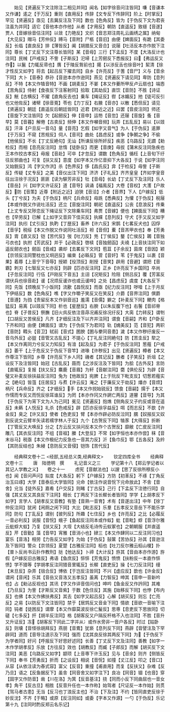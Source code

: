 <!-- { "loadSidebar": true } -->
　　始见【贤遍反下文注除注二相见并同】闻名【如字徐音问注皆同】嗛【音谦本又作谦】逺之【于万反】重则【直用反】传辞【文专反下传辞同】阶上【时掌反】罕见【贤遍反】亟见【去冀反注及下同】数也【色角反】皆为【于伪反下文为君丧注虽为并同】适它【音他本亦作他】从者【才用反】朝防【直遥反】致襚【音遂】贾人【音嫁徐音估注同】以敛【力艳反】文织【音志郑注周礼云画绣之属】纳甸【大见反】赗马【芳仲反】赙马【音附】尸柩【音旧】由便【婢面反】有跪【其委反】长临【直良反】排【薄皆反】阖【胡腊反又音合】说屦【吐活反本亦作脱下注同】尊长【丁丈反下文注尊长皆同】某【音母】三行【下孟反】不度【大洛反计也注同】民械【戸戒反】不訾【子斯反】汜埽【上芳劒反下悉报反】曰【弗运反又作】以鬣【力辄反帚也】膺【于陵反胷前也】擖【以涉反舌也徐音叶】絜清【徐才性反又如字】将去【起吕反下擢去同】自乡【许亮反】于蓍【音尸】义与【音余下同】大卜【音泰】恭孙【音逊本亦作逊同】燕见【贤遍反下请见同】卑防【息列反】不特【本又作犆音特】不画【胡麦反】不翣【本又作菨所甲反卢云扇也】端悫【苦角反】侍射【食夜反下注客射同】拾取【其劫反】直饮【音防】不胜【诗证反】觥【古横反】不擢【直角反去也】乗车【绳证反】辔【冰媚反】扡【徒可反引也又他佐反】诸幦【徐音覔】苓也【力丁反】右腋【音亦】以散【悉但反】请见【贤遍反】朝廷【直遥反后朝廷皆同】近君【附近之近】曰罢【音皮注同】师还【音旋下文注皆同】欠【起劒反】伸【音申】运笏【音忽】还屦【音旋】蚤【音早】莫【音暮】解倦【古卖反】频伸【本又作嚬音频】玩弄【五乱反】易以【以豉反】汗泽【户旦反一音乌】量【音亮】乞假【如字又音气】为人【于伪反】逺罪【于万反】不窥【苦规反】伺人【音司】曲处【昌虑反】或争【争鬭之争】不偷【他侯反】不长【丁丈反絶句】无讪【所谏反徐所奸反】疾恶【乌路反】无讇【勑检反】而相【息亮反注同】怠惰【徒卧反】而更【音庚】毋拔【蒲末反注同急疾也王本作挍古孝反】毋报【音赴】可卒【才忽反】谓数【色角反】循枉【上音旬下纡往反邪曲也】可复【扶又反】意度【如字本又作亿音抑下大各反】于说【如字注同又始鋭反】鸿【字又作洪】杀【色界反】侈【昌氏反】弇【于检反】毋訾【子斯反】传疑【丈专反】之美【音仪出注下同】济济【子礼反】齐齐皇皇【齐如字皇音往出注徐于况反】匪匪【读为騑芳非反】牡【音母】长幼【丁丈反下及注同】乐人【音岳】兴【如字又许证反】道【音导】讽诵【福鳯反】大卷【音权】大濩【户故反】防【音策】近尊【附近之近】迫狭【音洽】介者【音界】下人【户嫁反】低头【丁兮反】为夫【于伪反】柄尺【兵命反】毋跣【悉典反】为懽【于伪反】税屦【本或作脱又作说吐活反】还立【音旋注同】朝祀【直遥反】公丧【息浪反】传乗【上丈专反又陟恋反下绳证反下文除乗车同】弗贾【音嫁】便也【婢面反下同】糟也【早劳反】已解【上如字又音异下佳买反】执緤【息列反】守犬【手又反又如字注同】执纼【丈引反】执靮【丁歴反】畜养【许六反】宋鹊【七畧反犬也】囚俘【音孚】税绥【本又作脱又作说同吐活反】袒【音但】櫜【音羔甲衣也】奉【芳勇反】胄【直又反】铠【苦代反】弢【吐刀反】兠【丁侯反】鍪【亡侯反】韣【音独弓衣也】执拊【芳武反】并于【必政反】啓椟【音独劒函】夫襓【上音扶注同下如遥反劒衣也】劒函【音咸】袭却【去畧反下文同】苞苴【子余反】茵席【音因】颖【京领反注同警枕也又坰迥反】编束【必緜反】菅【音奸】苇【于鬼反】以裹【音果】着蓐【上音宁下音辱】授颖【役顶反】削授【音笑】辟用【音避】谓把【音霸】刺刃【七智反又七亦反】则辟【匹亦反注同】正乡【许亮反下乡国同】卒尚【子忽反注同】行伍【戸刚反下音五】主诩【况矩反】险阻【侧吕反】覆【芳富反谓伏兵也徐音赴】谖【况烦反谖诈也或云谖哗】之处【昌虑反】虞度【大各反下同】先饭【烦晚反下小饭同】流歠【昌恱反】而亟【纪力反注同】哕噎【上于月反下伊结反】数【色角反】噍【字又作嚼子笑反又在笑反】介爵【音界注同】僎爵【音遵】为驺【责留反本又作驯音巡】羞濡【音儒】擗之【补麦反下同】鲠肉【格猛反】易离【以豉反下同】析也【星歴反】右腴【以朱反腹下也】右鬐【音祁脊也】脊【子昔反】祭膴【旧火呉反依注音冔况甫反徐况纡反】大脔【力转反】谓刳【口胡反又苦侯反】凡齐【才细反注及下以齐并注同】谓食【音嗣】齐和【户卧反下齐和同】由便【婢面反】谓为【于伪反下为君同】轨【媿美反】范【音犯】两轵【音防】轊头【音卫】轼前【音式】圂腴【圂与豢同音患】濊【本又作秽纡废反一音乌外反】必盥【音管又古乱反】不提心【丁礼反注同絶句】防【苦圭反】犂之【本又作离同力兮反又力知反】有湆【起及反】为君子【于伪反注同】葱薤【户戒反】萎干【上于危反又于伪反下音竿】进喙【许秽反】出见【贤遍反】樽者【本又作尊注下皆同】乡尊【许亮反下乡人同】禨者【其记反】醮者【子笑反】折俎【之设反下及注皆同】始冠【古乱反】聂而【之涉反注及下皆同】为脍【古外反】言防【直辄反】复报【扶又反】麋鹿【音眉】为轩【音献注同】麕【俱伦反】为辟【音璧又补麦反徐扶益反注同】兔为【他故反】宛脾【上于阮反下毗支反】切葱若薤实之【絶句】皆菹【庄居反】与焄【许云反】淹之【于廉反又于劫反】燔亦【音烦】柄尺【兵命反】齐之【才细反】手【本又作捝始锐反】馈食【音嗣】擩于【本又作懦而专反又而恱反徐耳谁反】为罔【本亦作冈又作誷亡两反】道瞽【音导】为其【于伪反下为宵下文为人为己同】冕见【贤遍反】抱燋【侧角反又子约反或音在遥反】未爇【人恱反】礼杀【色戒反】辟【匹亦反徐孚益反】咡【而志反】不歆【许金反】臭之【许又反】使者【色吏反】臂【本亦作辟必防反泣同】臑【奴报反又奴到反说文云臂羊矢读若襦字林人于反】九个【古贺反下同】犆豕【大得反】折断【丁管反又大唤反】分之【方云反又扶问反本又作个古贺反】靡敝【亡皮反注同】雕几【其衣反注同】不组【音祖】縢【大登反】不常【如字恒也本亦作尝】秣【音末谷马】税亟【本又作极纪力反急也一音其力反】沂【鱼巾反】鄂【五各反】及紟【其防反结也】朱綅【息防反又音侵】铠饰【苦代反】

　　经典释文卷十二
<经部,五经总义类,经典释文>
　　钦定四库全书
　　经典释文卷十三
　　唐　陆徳明　撰
　　礼记音义之三
　　学记第十八【郑云学记者以其记人学教之义】　　卷之十一
　　虑宪【音献法也】以謏【思了反徐所穆反小也】闻【音问声问】拟度【大各反】躬下【户嫁反】方防【初革反】不琢【丁角反治玉曰琢】大学【音泰后大学皆同】兊命【依注作说音恱下兊命放此】不舎【音舍】兊当【徒外反】嘉肴【户交反】则睹【丁古反】己行【下孟反下注徳行同】自强【其丈反又其良反下注同】相长【丁两反下注长穉长者皆同】学学【上胡孝反下如字】言学人【胡孝反又音教】有塾【音熟一音育】术有【音遂出注】中年【徐丁仲反注同】犹闲【闲厕之闲下同】大比【毗志反】乐羣【五孝反又音岳下不能乐学同】防句【丁乱反】谓别【彼列反】所趣【七住反】乡也【许亮反】之比【必履反一音必利反】说服【音恱】蛾子【鱼起反注同本或作蚁】蚍【音毗】蜉【音浮尔雅云蚍蜉大蚁】乃复【扶又反】大垤【大结反毛诗传云蚁冢也】之朝朝服【并直遥反】芹【音勤】藻【音早】宵雅【音消小也】肄三【本又作肆同以二反注同习也】宴乐【音洛】相劳【力告反又如字】为始【于伪反】鼔箧【苦协反】孙其【音逊注及下皆同】警众【京领反】夏楚【古雅反注同】槄也【吐刀反尔雅云槄山榎】扑【普卜反尚书云扑作教刑】挞【他达反】卜禘【大计反】斿其【音由本亦作游】斿假【户嫁反旧古雅反】弗语【鱼庶反】悱悱【芳鬼反】愤愤【扶粉反一本直作悱愤】学不猎等【学胡孝反注同猎音里辄反】长穉【直吏反】操【七刀反注同】缦【末旦反】杂弄【徂合反】博依【于岂反注皆同】不兴【虚应反】歆也【许金反】谓闲【音闲】乐其【音岳又音洛又五孝反】虽离【力智反】呻其【音申一音新吟也】占【勑沾反视也】其讯【字又作谇音信问也】呻吟【鱼金反又作訡同】其难【乃旦反】为訾【才斯反又音紫】于数【色住反】其施【始移反下同】也悖【布内反】也佛【本又作拂扶弗反】其去【如字又起吕反】心解【胡买反】则忘【亡亮反】之易【以防反下文注皆同】禁于【居鸩反又音金下同】情欲【音欲一音喻下注同】钝者【徒困反】谓摩【本又作靡莫波反徐亡髲反】思専【息吏反下思放同】切磋【七多反】扞【胡半反注同】格【胡客反又户隔反杆格不入也注同】不胜【音升又升证反】冻【胡客反下同此二字并从冫或作水旁非一音户各反】时过【姑卧反】则壊【音怪徐胡拜反】燕朋【音鷰】犹亵【息列反下同】燕辟【音譬注及下罕辟同】道而【音导注道示及下同】强而【沈其良反徐其两反下同】为【于伪反下为学者同】好问【呼报反下好思好述同】长善【丁丈反下文及注同】善教【如字一木作学胡孝反】乐放【方往反】效也【胡教反】而臧【子郎反】而解【胡买反下文注同】美恶【乌路反又如字】颛顼【上音専下许玉反】见与【音余】则齐【侧皆反下同】奉书【芳勇反】折而【之设反】相说【音恱】如撞【丈江反】叩之【音口】从容【从依注读为舂式容】富父【反音】重撞【甫直用】而复【反扶又】杂难【反乃旦】语之【反鱼据反下】虽舎【同音舍又如字注下】良冶【同音】锢【也音】穿【固字又作防音】凿【川在洛】为箕【反音基注】挠【同而小反下同曲屈也一音女孝】角干【反古旦】相胜【反音升任也一本作称】始驾者【尺证反一本作始】则贯【驾马者古患】无当【反习也丁浪反主也】不治【下及注】不约【皆同直吏反徐于妙反沈】不齐【于略】或原【反注同如】或委【字本又作源】一勺【于伪反】乐记第十九【注同时酌反郑云名乐记】
